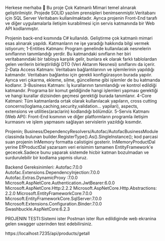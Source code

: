Herkese merhaba 👋 
Bu proje Çok Katmanlı Mimari temel alınarak geliştirilmiştir. Projede SOLID yazılım prensipleri benimsenmiştir.Veritabanı için SQL Server Veritabanı kullanılmaktadır.
Ayrıca projenin Front-End tarafı ve diğer uygulamalarla iletişim kurabilmesi için servis katmanında bir Web API kodlanmıştır.

Projenin back-end kısmında C# kullanıldı. Geliştirme çok katmanlı mimari esas alınarak yapıldı. Katmanların ne işe yaradığı hakkında bilgi vermek istiyorum;
1-Entities Katmanı: Program genelinde kullanılacak nesnelerin sınıflarının tanımlandığı yerdir. Bu katmandaki sınıfların her biri veritabanındaki bir tabloya karşılık gelir, bunlara ek olarak farklı tablolardan gelen verilerin birleştirildiği DTO (Veri Aktarım Nesnesi) sınıflarını da içerir.
2-Data Access Katmanı: Veritabanı bağlantılarının ve işlemlerinin yapıldığı katmandır. Veritabanı bağlantısı için gerekli konfigürasyon burada yapılır. Ayrıca veri çıkarma, ekleme, silme, güncelleme gibi işlemler de bu katmanda kodlanır.
3-Business Katmanı: İş kurallarının tanımlandığı ve kontrol edildiği katmandır. Programa bir komut geldiğinde hangi işlemleri yapması gerektiği ve hangi kurallar dizisinden geçmesi gerektiği burada tanımlanır.
4-Core Katmani: Tüm katmanlarda ortak olarak kullanılacak yapıların, cross cutting concerns(loglama,caching,security,validation... yapilari), aspects, extensions ve utilities(araclarin) kodlandığı bölümdür.
5-Servis Katmanı (Web API): Front-End kısmının ve diğer platformların programla iletişim kurmasını ve işlem yapmasını sağlayan servislerin yazıldığı kısımdır.

Projenin;
Business/DependencyResolvers/Autofac/AutofacBusinessModule classinda bulunan
builder.RegisterType<InMemoryProductDal>().As<IProductDal>().SingleInstance(); kod parcasi suan projenin InMemory formatta calistigini gosterir.
InMemoryProductDal yerine EfProductDal yazarsam veri erisimim tamamen EntityFramework'e gececek.Sadece bunu yaparak sistemde hicbir katman bozulmadan ve surdurulebilir bir kodlama yapmis oluruz.

Backend Gereksinimleri:
Autofac:7.0.0
Autofac.Extensions.DependencyInjection:7.0.0
Autofac.Extras.DynamicProxy :7.0.0
Microsoft.AspNetCore.Authentication.JwtBearer:6.0.0
Microsoft.AspNetCore.Http:2.2.2
Microsoft.AspNetCore.Http.Abstractions: 2.2.0
Microsoft.EntityFrameworkCore:7.0.0
Microsoft.EntityFrameworkCore.SqlServer:7.0.0
Microsoft.Extensions.Configuration.Binder:7.0.0
Swashbuckle.AspNetCore:6.2.3


PROJENIN TESTI:Sistemi ister Postman ister Run edildiginde web ekranina gelen swagger uzerinden test edebilirsiniz.

https://localhost:7235/api/products/getall
